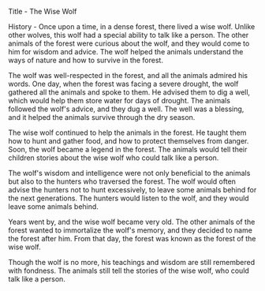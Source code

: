 Title - The Wise Wolf

History - 
Once upon a time, in a dense forest, there lived a wise wolf. Unlike other wolves, this wolf had a special ability to talk like a person. The other animals of the forest were curious about the wolf, and they would come to him for wisdom and advice. The wolf helped the animals understand the ways of nature and how to survive in the forest. 

The wolf was well-respected in the forest, and all the animals admired his words. One day, when the forest was facing a severe drought, the wolf gathered all the animals and spoke to them. He advised them to dig a well, which would help them store water for days of drought. The animals followed the wolf's advice, and they dug a well. The well was a blessing, and it helped the animals survive through the dry season.

The wise wolf continued to help the animals in the forest. He taught them how to hunt and gather food, and how to protect themselves from danger. Soon, the wolf became a legend in the forest. The animals would tell their children stories about the wise wolf who could talk like a person. 

The wolf's wisdom and intelligence were not only beneficial to the animals but also to the hunters who traversed the forest. The wolf would often advise the hunters not to hunt excessively, to leave some animals behind for the next generations. The hunters would listen to the wolf, and they would leave some animals behind.

Years went by, and the wise wolf became very old. The other animals of the forest wanted to immortalize the wolf's memory, and they decided to name the forest after him. From that day, the forest was known as the forest of the wise wolf.

Though the wolf is no more, his teachings and wisdom are still remembered with fondness. The animals still tell the stories of the wise wolf, who could talk like a person.
